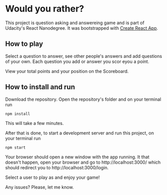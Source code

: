 # Would you rather?

This project is question asking and answereing game and is part of Udacity's React Nanodegree. It was bootstrapped with [Create React App](https://github.com/facebook/create-react-app).

## How to play

Select a question to answer, see other people's answers and add questions of your own. Each question you add or answer you scor eyou a point.

View your total points and your position on the Scoreboard.

## How to install and run

Download the repository. Open the repository's folder and on your terminal run

`npm install`

This will take a few minutes.

After that is done, to start a development server and run this project, on your terminal run

`npm start`

Your browser should open a new window with the app running. It that doesn't happen, open your browser and go to http://localhost:3000/ which should redirect you to http://localhost:3000/login.

Select a user to play as and enjoy your game!

Any issues? Please, let me know.

